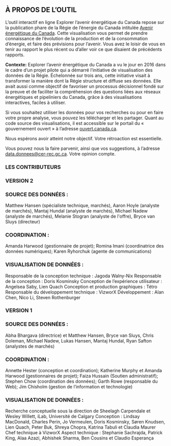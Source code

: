 ## À PROPOS DE L’OUTIL

L’outil interactif en ligne Explorer l’avenir énergétique du Canada repose sur la publication phare de la Régie de l’énergie du Canada intitulée [Avenir énergétique du Canada](https://www.cer-rec.gc.ca/fr/donnees-analyse/avenir-energetique-canada/index.html). Cette visualisation vous permet de prendre connaissance de l’évolution de la production et de la consommation d’énergie, et faire des prévisions pour l’avenir. Vous avez le loisir de vous en tenir au rapport le plus récent ou d’aller voir ce que disaient de précédents rapports.

**Contexte:** Explorer l’avenir énergétique du Canada a vu le jour en 2016 dans le cadre d’un projet pilote qui a démarré l’initiative de visualisation des données de la Régie. Échelonnée sur trois ans, cette initiative visait à transformer la manière dont la Régie structure et diffuse ses données. Elle avait aussi comme objectif de favoriser un processus décisionnel fondé sur la preuve et de faciliter la compréhension des questions liées aux réseaux énergétiques et pipeliniers du Canada, grâce à des visualisations interactives, faciles à utiliser.

Si vous souhaitez utiliser les données pour vos recherches ou pour en faire votre propre analyse, vous pouvez les télécharger et les partager. Quant au code source des visualisations, il est accessible sur le portail du « gouvernement ouvert » à l’adresse [ouvert.canada.ca](https://ouvert.canada.ca/fr).

Nous espérons avoir atteint notre objectif. Votre rétroaction est essentielle.

Vous pouvez nous la faire parvenir, ainsi que vos suggestions, à l’adresse [data.donnees@cer-rec.gc.ca](mailto:data.donnees@cer-rec.gc.ca). Votre opinion compte.

### LES CONTRIBUTEURS

### VERSION 2
### SOURCE DES DONNÉES :
Matthew Hansen (spécialiste technique, marchés), Aaron Hoyle (analyste de marchés), Mantaj Hundal (analyste de marchés), Michael Nadew (analyste de marchés), Melanie Stogran (analyste de l'offre), Bryce van Sluys (directeur)

### COORDINATION :
Amanda Harwood (gestionnaire de projet); Romina Imani (coordinatrice des données numériques); Karen Ryhorchuk (agente de communications)

### VISUALISATION DE DONNÉES :
Responsable de la conception technique : Jagoda Walny-Nix
Responsable de la conception : Doris Kosminsky
Conception de l’expérience utilisateur : Angelsea Saby, Lien Quach
Conception et production graphiques : Tétro
Responsable du développement technique : VizworX
Développement : Alan Chen, Nico Li, Steven Rothenburger

### VERSION 1
### SOURCE DES DONNÉES :
Abha Bhargava (directrice) et Matthew Hansen, Bryce van Sluys, Chris Doleman, Michael Nadew, Lukas Hansen, Mantaj Hundal, Ryan Safton (analystes de marchés)

### COORDINATION :
Annette Hester (conception et coordination); Katherine Murphy et Amanda Harwood (gestionnaires de projet); Faiza Hussain (Soutien administratif); Stephen Chow (coordination des données); Garth Rowe (responsable du Web); Jim Chisholm (gestion de l’information et technologie)

### VISUALISATION DE DONNÉES :
Recherche conceptuelle sous la direction de Sheelagh Carpendale et Wesley Willett, iLab, Université de Calgary Conception : Lindsay MacDonald, Charles Perin, Jo Vermeulen, Doris Kosminsky, Søren Knudsen, Lien Quach, Peter Buk, Shreya Chopra, Katrina Tabuli et Claudia Maurer
Chef technique à VizworX
Aspect technique : Stephanie Sachrajda, Patrick King, Alaa Azazi, Abhishek Sharma, Ben Cousins et Claudio Esperança